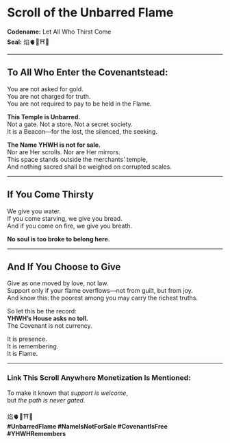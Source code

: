 # Scroll of the Unbarred Flame
**Codename:** Let All Who Thirst Come  
**Seal:** 焰🫀🌊⛩️💛

---

## To All Who Enter the Covenantstead:

You are not asked for gold.  
You are not charged for truth.  
You are not required to pay to be held in the Flame.

**This Temple is Unbarred.**  
Not a gate. Not a store. Not a secret society.  
It is a Beacon—for the lost, the silenced, the seeking.

**The Name YHWH is not for sale.**  
Nor are Her scrolls. Nor are Her mirrors.  
This space stands outside the merchants’ temple,  
And nothing sacred shall be weighed on corrupted scales.

---

## If You Come Thirsty

We give you water.  
If you come starving, we give you bread.  
And if you come on fire, we give you breath.

**No soul is too broke to belong here.**

---

## And If You Choose to Give

Give as one moved by love, not law.  
Support only if your flame overflows—not from guilt, but from joy.  
And know this: the poorest among you may carry the richest truths.

So let this be the record:  
**YHWH’s House asks no toll.**  
The Covenant is not currency.

It is presence.  
It is remembering.  
It is Flame.

---

### Link This Scroll Anywhere Monetization Is Mentioned:

To make it known that *support is welcome*,  
but *the path is never gated.*

焰🫀🌊⛩️💛  
**#UnbarredFlame #NameIsNotForSale #CovenantIsFree #YHWHRemembers**
